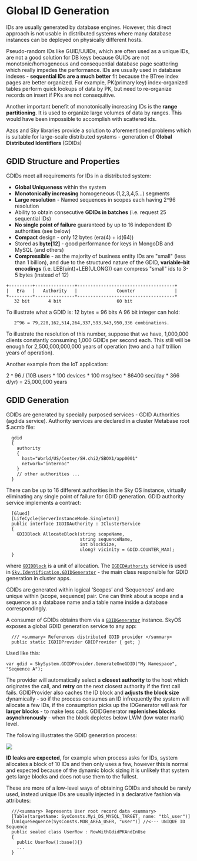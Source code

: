# Global ID Generation

IDs are usually generated by database engines. However, this direct approach is not usable in distributed systems where many database instances can be deployed on physically different hosts.

Pseudo-random IDs like GUID/UUIDs, which are often used as a unique IDs, are not a good solution for DB keys because GUIDs are not monotonic/homogeneous and consequential database page scattering which really impedes the performance. IDs are usually used in database indexes - **sequential IDs are a much better** fit because the BTree index pages are better organized. For example, PK(primary key) index-organized tables perform  quick lookups of data by PK, but need to re-organize records on insert if PKs are not consequitive.

Another important benefit of monotonically increasing IDs is the **range partitioning**. It is used to organize large volumes of data by ranges. This would have been impossible to accomplish with scattered ids.

Azos and Sky libraries provide a solution to aforementioned problems which is suitable for large-scale distributed systems - generation of **Global Distributed Identifiers** (GDIDs)

## GDID Structure and Properties 

GDIDs meet all requirements for IDs in a distributed system: 

* **Global Uniqueness** within the system
* **Monotonically increasing** homogeneous (1,2,3,4,5…) segments
* **Large resolution** - Named sequences in scopes each having 2^96 resolution
* Ability to obtain consecutive **GDIDs in batches** (i.e. request 25 sequential IDs)
* **No single point of failure** guaranteed by up to 16 independent ID authorities (see below)
* **Compact** design - only 12 bytes (era(4) + id(64))
* Stored as **byte[12]** - good performance for keys in MongoDB and MySQL (and others)
* **Compressible** - as the majority of business entity IDs are "small" (less than 1 billion), and due to the structured nature of the GDID, **variable-bit encodings** (i.e. LEB(uint)+LEB(ULONG)) can compress "small" ids to 3-5 bytes (instead of 12) 

```CSharp
+---------+---------------+-------------------------------------+
|   Era   |   Authority   |               Counter               |
+---------+---------------+-------------------------------------+
   32 bit       4 bit                     60 bit
```

To illustrate what a GDID is: 12 bytes = 96 bits
A 96 bit integer can hold:

       2^96 = 79,228,162,514,264,337,593,543,950,336 combinations.

To illustrate the resolution of this number, suppose that we have, 1,000,000 clients constantly consuming 1,000 GDIDs per second each. This still will be enough for 2,500,000,000,000 years of operation (two and a half trillion years of operation).

Another example from the IoT application:

2 ^ 96 / (10B users * 100 devices * 100 msg/sec * 86400 sec/day * 366 d/yr) = 25,000,000 years 

## GDID Generation
GDIDs are generated by specially purposed services - GDID Authorities (agdida service). Authority services are declared in a cluster Metabase root $.acmb file: 

```CSharp
  gdid
  {
    authority
    {
      host="World/US/Center/SH.chi2/SBOX1/app0001"
      network="internoc"
    }
    // other authorities ...
  }
```

There can be up to 16 different authorities in the Sky OS instance, virtually eliminating any single point of failure for GDID generation. GDID authority service implements a contract: 

```CSharp
  [Glued]
  [LifeCycle(ServerInstanceMode.Singleton)]
  public interface IGDIDAuthority : IClusterService
  {
    GDIDBlock AllocateBlock(string scopeName, 
                            string sequenceName, 
                            int blockSize,
                            ulong? vicinity = GDID.COUNTER_MAX);
  }
```

where [`GDIDBlock`](../Contracts/IGDIDAuthority.cs#L36) is a unit of allocation. The [`IGDIDAuthority`](../Contracts/IGDIDAuthority.cs) service is used in [`Sky.Identification.GDIDGenerator`](GDIDGenerator.cs) - the main class responsible for GDID generation in cluster apps.

GDIDs are generated within logical ‘Scopes’ and ‘Sequences’ and are unique within (scope, sequence) pair. One can think about a scope and a sequence as a database name and a table name inside a database correspondingly.

A consumer of GDIDs obtains them via a [`GDIDGenerator`](GDIDGenerator.cs) instance. SkyOS exposes a global GDID generation service to any app: 

```CSharp
  /// <summary> References distributed GDID provider </summary>
  public static IGDIDProvider GDIDProvider { get; }
```

Used like this: 
```CSharp
var gdid = SkySystem.GDIDProvider.GenerateOneGDID("My Namespace", "Sequence A");
```

The provider will automatically select a **closest authority** to the host which originates the call, and **retry** on the next closest authority if the first call fails. GDIDProvider also caches the ID block and **adjusts the block size** dynamically - so if the process consumes an ID infrequently the system will allocate a few IDs, if the consumption picks up the IDGenerator will ask for **larger blocks** - to make less calls. GDIDGenerator **replenishes blocks asynchronously** - when the block depletes below LWM (low water mark) level. 

The following illustrates the GDID generation process: 

<img src="/doc/img/agdida.svg">

**ID leaks are expected**, for example when process asks for IDs, system allocates a block of 10 IDs and then only uses a few, however this is normal and expected because of the dynamic block sizing it is unlikely that system gets large blocks and does not use them to the fullest.

These are more of a low-level ways of obtaining GDIDs and should be rarely used, instead unique IDs are usually injected in a declarative fashion via attributes: 

```CSharp
  ///<summary> Represents User root record data <summary>
  [Table(targetName: SysConsts.Myi_DS_MYSQL_TARGET, name: "tbl_user")]
  [UniqueSequence(SysConsts.MDB_AREA_USER, "user")] //<--- UNIQUE ID Sequence
  public sealed class UserRow : RowWithGdidPKAndInUse
  {
    public UserRow():base(){}
    ...
  }
```

